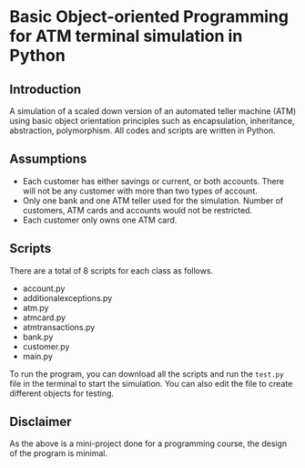 # Basic Object-oriented Programming for ATM terminal simulation in Python

## Introduction
A simulation of a scaled down version of an automated teller machine (ATM) using basic object orientation principles such as encapsulation, inheritance, abstraction, polymorphism. All codes and scripts are written in Python. 

## Assumptions 
- Each customer has either savings or current, or both accounts. There will not be any customer with more than two types of account. 
- Only one bank and one ATM teller used for the simulation. Number of customers, ATM cards and accounts would not be restricted. 
- Each customer only owns one ATM card.

## Scripts 
There are a total of 8 scripts for each class as follows. 
- account.py
- additionalexceptions.py
- atm.py 
- atmcard.py
- atmtransactions.py
- bank.py
- customer.py
- main.py

To run the program, you can download all the scripts and run the `test.py` file in the terminal to start the simulation. You can also edit the file to create different objects for testing.

## Disclaimer
As the above is a mini-project done for a programming course, the design of the program is minimal.
